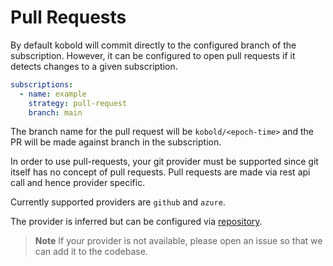 # Pull Requests

By default kobold will commit directly to the configured branch of the
subscription. However, it can be configured to open pull requests if it detects
changes to a given subscription.

```yaml
subscriptions:
  - name: example
    strategy: pull-request
    branch: main
```

The branch name for the pull request will be `kobold/<epoch-time>` and the PR
will be made against branch in the subscription.

In order to use pull-requests, your git provider must be supported since git
itself has no concept of pull requests. Pull requests are made via rest api call
and hence provider specific.

Currently supported providers are `github` and `azure`.

The provider is inferred but can be configured via
[repository](./repositories.md).

> **Note** If your provider is not available, please open an issue so that we
can add it to the codebase.
